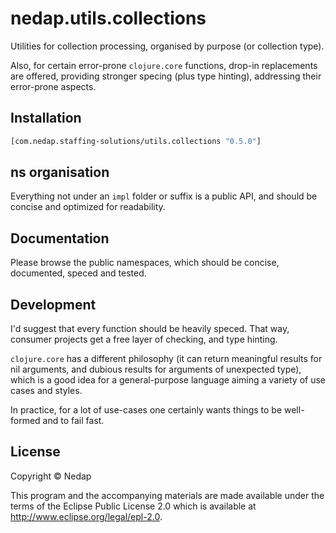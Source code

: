 # nedap.utils.collections

Utilities for collection processing, organised by purpose (or collection type).

Also, for certain error-prone `clojure.core` functions, drop-in replacements are offered, providing stronger specing (plus type hinting), addressing their error-prone aspects.

## Installation

```clojure
[com.nedap.staffing-solutions/utils.collections "0.5.0"]
```

## ns organisation

Everything not under an `impl` folder or suffix is a public API, and should be concise and optimized for readability.

## Documentation

Please browse the public namespaces, which should be concise, documented, speced and tested.

## Development

I'd suggest that every function should be heavily speced. That way, consumer projects get a free layer of checking, and type hinting.

`clojure.core` has a different philosophy (it can return meaningful results for nil arguments, and dubious results for arguments of unexpected type),
which is a good idea for a general-purpose language aiming a variety of use cases and styles.

In practice, for a lot of use-cases one certainly wants things to be well-formed and to fail fast.

## License

Copyright © Nedap

This program and the accompanying materials are made available under the terms of the Eclipse Public License 2.0 which is available at http://www.eclipse.org/legal/epl-2.0.
